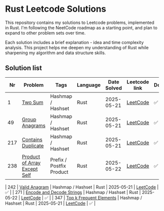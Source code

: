 # Rust Leetcode Solutions

This repository contains my solutions to Leetcode problems, implemented in Rust. I'm following the NeetCode roadmap as a starting point, and plan to expand to other problem sets over time.

Each solution includes a brief explanation - idea and time complexity analysis. This project helps me deepen my understanding of Rust while sharpening my algorithm and data structure skills.

## Solution list

| Nr  | Problem                                                               | Tags                     | Language | Date Solved | Leetcode link                                                           | Done |
| --- | --------------------------------------------------------------------- | ------------------------ | -------- | ----------- | ----------------------------------------------------------------------- | ---- |
| 1   | [Two Sum](./1-two-sum.md)                                             | Hashmap / Hashset        | Rust     | 2025-05-21  | [LeetCode](https://leetcode.com/problems/two-sum/)                      | ✅    |
| 49  | [Group Anagrams](./49-group-anagrams.md)                              | Hashmap / Hashset        | Rust     | 2025-05-21  | [LeetCode](https://leetcode.com/problems/group-anagrams/)               | ✅    |
| 217 | [Contains Duplicate](./217-contains-duplicate.md)                     | Hashmap / Hashset        | Rust     | 2025-05-21  | [LeetCode](https://leetcode.com/problems/contains-duplicate/)           | ✅    |
| 238 | [Product of Array Except Self](./238-product-of-array-except-self.md) | Prefix / Postfix Product | Rust     | 2025-05-22  | [LeetCode](https://leetcode.com/problems/product-of-array-except-self/) | ✅    |

| 242 | [Valid Anagram](./242-valid-anagram.md)                         | Hashmap / Hashset | Rust     | 2025-05-21  | [LeetCode](https://leetcode.com/problems/valid-anagram/)             | ✅    |
| 271 | [Encode and Decode Strings](./271-encode-and-decode-strings.md) | Hashmap / Hashset | Rust     | 2025-05-22  | [LeetCode](https://leetcode.com/problems/encode-and-decode-strings/) | ✅    |
| 347 | [Top k Frequent Elements](./347-top-k-frequent-elements.md)     | Hashmap / Hashset | Rust     | 2025-05-21  | [LeetCode](https://leetcode.com/problems/top-k-frequent-elements/)   | ✅    |

